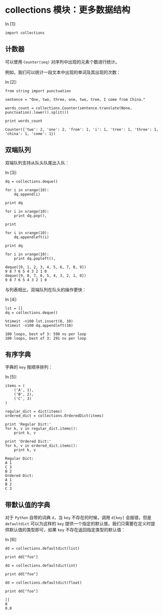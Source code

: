 # collections 模块：更多数据结构

In [1]:

```
import collections

```

## 计数器

可以使用 `Counter(seq)` 对序列中出现的元素个数进行统计。

例如，我们可以统计一段文本中出现的单词及其出现的次数：

In [2]:

```
from string import punctuation

sentence = "One, two, three, one, two, tree, I come from China."

words_count = collections.Counter(sentence.translate(None, punctuation).lower().split())

print words_count

```

```
Counter({'two': 2, 'one': 2, 'from': 1, 'i': 1, 'tree': 1, 'three': 1, 'china': 1, 'come': 1})

```

## 双端队列

双端队列支持从队头队尾出入队：

In [3]:

```
dq = collections.deque()

for i in xrange(10):
    dq.append(i)

print dq

for i in xrange(10):
    print dq.pop(), 

print 

for i in xrange(10):
    dq.appendleft(i)

print dq

for i in xrange(10):
    print dq.popleft(),

```

```
deque([0, 1, 2, 3, 4, 5, 6, 7, 8, 9])
9 8 7 6 5 4 3 2 1 0
deque([9, 8, 7, 6, 5, 4, 3, 2, 1, 0])
9 8 7 6 5 4 3 2 1 0

```

与列表相比，双端队列在队头的操作更快：

In [4]:

```
lst = []
dq = collections.deque()

%timeit -n100 lst.insert(0, 10)
%timeit -n100 dq.appendleft(10)

```

```
100 loops, best of 3: 598 ns per loop
100 loops, best of 3: 291 ns per loop

```

## 有序字典

字典的 `key` 按顺序排列：

In [5]:

```
items = (
    ('A', 1),
    ('B', 2),
    ('C', 3)
)

regular_dict = dict(items)
ordered_dict = collections.OrderedDict(items)

print 'Regular Dict:'
for k, v in regular_dict.items():
    print k, v

print 'Ordered Dict:'
for k, v in ordered_dict.items():
    print k, v

```

```
Regular Dict:
A 1
C 3
B 2
Ordered Dict:
A 1
B 2
C 3

```

## 带默认值的字典

对于 `Python` 自带的词典 `d`，当 `key` 不存在的时候，调用 `d[key]` 会报错，但是 `defaultdict` 可以为这样的 `key` 提供一个指定的默认值，我们只需要在定义时提供默认值的类型即可，如果 `key` 不存在返回指定类型的默认值：

In [6]:

```
dd = collections.defaultdict(list)

print dd["foo"]

dd = collections.defaultdict(int)

print dd["foo"]

dd = collections.defaultdict(float)

print dd["foo"]

```

```
[]
0
0.0

```